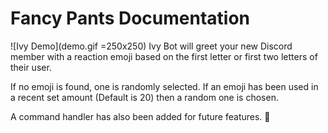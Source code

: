 # Fancy Pants Documentation 

![Ivy Demo](demo.gif =250x250)
Ivy Bot will greet your new Discord member with a reaction emoji based on the
first letter or first two letters of their user.

If no emoji is found, one is randomly selected.
If an emoji has been used in a recent set amount (Default is 20) then a random one is
chosen.

A command handler has also been added for future features.
:wave: